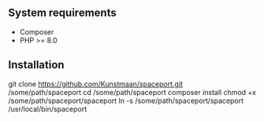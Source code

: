 ## System requirements

- Composer
- PHP >= 8.0

## Installation

git clone https://github.com/Kunstmaan/spaceport.git /some/path/spaceport
cd /some/path/spaceport
composer install
chmod +x /some/path/spaceport/spaceport
ln -s /some/path/spaceport/spaceport /usr/local/bin/spaceport   
